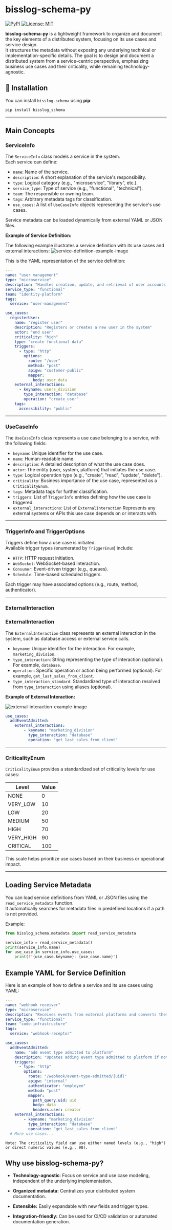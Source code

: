 # bisslog-schema-py

[![PyPI](https://img.shields.io/pypi/v/bisslog_schema)](https://pypi.org/project/bisslog_schema/)
[![License: MIT](https://img.shields.io/badge/License-MIT-blue.svg)](LICENSE)

**bisslog-schema-py** is a lightweight framework to organize and document the key elements of a distributed system, focusing on its use cases and service design.  
It structures the metadata without exposing any underlying technical or implementation-specific details.
The goal is to design and document a distributed system from a service-centric perspective, emphasizing business use cases and their criticality, while remaining technology-agnostic.


## 🚀 Installation
You can install `bisslog-schema` using **pip**:

```bash
pip install bisslog_schema
```


---

## Main Concepts

### ServiceInfo

The `ServiceInfo` class models a service in the system.  
Each service can define:

- `name`: Name of the service.
- `description`: A short explanation of the service's responsibility.
- `type`: Logical category (e.g., "microservice", "library", etc.).
- `service_type`: Type of service (e.g., "functional", "technical").
- `team`: The responsible or owning team.
- `tags`: Arbitrary metadata tags for classification.
- `use_cases`: A list of `UseCaseInfo` objects representing the service's use cases.

Service metadata can be loaded dynamically from external YAML or JSON files.

**Example of Service Definition:**

The following example illustrates a service definition with its use cases and external interactions:
![service-definition-example-image](docs/assets/bisslog-schema-service-example-image.jpg)

This is the YAML representation of the service definition:
```yaml
---
name: "user management"
type: "microservice"
description: "Handles creation, update, and retrieval of user accounts in the system"
service_type: "functional"
team: "identity-platform"
tags:
  service: "user-management"

use_cases:
  registerUser:
    name: "register user"
    description: "Registers or creates a new user in the system"
    actor: "end user"
    criticality: "high"
    type: "create functional data"
    triggers:
      - type: "http"
        options:
          route: "/user"
          method: "post"
          apigw: "customer-public"
          mapper:
            body: user_data
    external_interactions:
      - keyname: users_division
        type_interaction: "database"
        operation: "create_user"
    tags:
      accessibility: "public"

```


---

### UseCaseInfo

The `UseCaseInfo` class represents a use case belonging to a service, with the following fields:

- `keyname`: Unique identifier for the use case.
- `name`: Human-readable name.
- `description`: A detailed description of what the use case does.
- `actor`: The entity (user, system, platform) that initiates the use case.
- `type`: Logical operation type (e.g., "create", "read", "update", "delete").
- `criticality`: Business importance of the use case, represented as a `CriticalityEnum`.
- `tags`: Metadata tags for further classification.
- `triggers`: List of `TriggerInfo` entries defining how the use case is triggered.
- `external_interactions`: List of `ExternalInteraction` Represents any external systems or APIs this use case depends on or interacts with.

---

### TriggerInfo and TriggerOptions

Triggers define how a use case is initiated.  
Available trigger types (enumerated by `TriggerEnum`) include:

- `HTTP`: HTTP request initiation.
- `WebSocket`: WebSocket-based interaction.
- `Consumer`: Event-driven trigger (e.g., queues).
- `Schedule`: Time-based scheduled triggers.

Each trigger may have associated options (e.g., route, method, authenticator).

---

### ExternalInteraction

### ExternalInteraction

The `ExternalInteraction` class represents an external interaction in the system, such as database access or external service calls.

- `keyname`: Unique identifier for the interaction. For example, `marketing_division`.
- `type_interaction`: String representing the type of interaction (optional). For example, `database`.
- `operation`: Specific operation or action being performed (optional). For example, `get_last_sales_from_client`.
- `type_interaction_standard`: Standardized type of interaction resolved from `type_interaction` using aliases (optional).


**Example of External Interaction:**

![external-interaction-example-image](docs/assets/bisslog-schema-external-interaction-image.jpg)

```yaml
use_cases:
  addEventAdmitted:
    external_interactions:
        - keyname: "marketing_division"
          type_interaction: "database"
          operation: "get_last_sales_from_client"
```

---

### CriticalityEnum

`CriticalityEnum` provides a standardized set of criticality levels for use cases:

| Level      | Value |
|------------|-------|
| NONE       | 0     |
| VERY_LOW   | 10    |
| LOW        | 20    |
| MEDIUM     | 50    |
| HIGH       | 70    |
| VERY_HIGH  | 90    |
| CRITICAL   | 100   |

This scale helps prioritize use cases based on their business or operational impact.

---

## Loading Service Metadata

You can load service definitions from YAML or JSON files using the `read_service_metadata` function.  
It automatically searches for metadata files in predefined locations if a path is not provided.

Example:

```python
from bisslog_schema.metadata import read_service_metadata

service_info = read_service_metadata()
print(service_info.name)
for use_case in service_info.use_cases:
    print(f"{use_case.keyname}: {use_case.name}")
```


## Example YAML for Service Definition

Here is an example of how to define a service and its use cases using YAML:

~~~yaml
---
name: "webhook receiver"
type: "microservice"
description: "Receives events from external platforms and converts them into company events for internal processing"
service_type: "functional"
team: "code-infrastructure"
tags:
  service: "webhook-receptor"

use_cases:
  addEventAdmitted:
    name: "add event type admitted to platform"
    description: "Updates adding event type admitted to platform if not exists, otherwise updates"
    triggers:
      - type: "http"
        options:
          route: "/webhook/event-type-admitted/{uid}"
          apigw: "internal"
          authenticator: "employee"
          method: "post"
          mapper:
            path_query.uid: uid
            body: data
            headers.user: creator
    external_interactions:
        - keyname: "marketing_division"
          type_interaction: "database"
          operation: "get_last_sales_from_client"
  # More use cases...
~~~
    Note: The criticality field can use either named levels (e.g., "high") or direct numeric values (e.g., 90).

## Why use bisslog-schema-py?

- **Technology-agnostic**: Focus on service and use case modeling, independent of the underlying implementation.

- **Organized metadata:** Centralizes your distributed system documentation.

- **Extensible:** Easily expandable with new fields and trigger types.

- **Integration-friendly:** Can be used for CI/CD validation or automated documentation generation.

